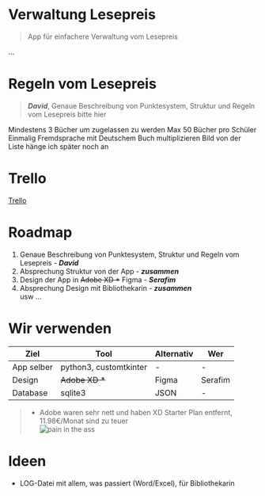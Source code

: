 # Verwaltung Lesepreis  
> App für einfachere Verwaltung vom Lesepreis  

...
 
# Regeln vom Lesepreis

> ***David***, Genaue Beschreibung von Punktesystem, Struktur und Regeln vom Lesepreis bitte hier

Mindestens 3 Bücher um zugelassen zu werden 
Max 50 Bücher pro Schüler
Einmalig Fremdsprache mit Deutschem Buch multiplizieren
Bild von der Liste hänge ich später noch an

# Trello  

[Trello](https://trello.com/b/wMECab3u/lesepreis)  

# Roadmap

1. Genaue Beschreibung von Punktesystem, Struktur und Regeln vom Lesepreis - ***David***  
2. Absprechung Struktur von der App - ***zusammen***
3. Design der App in ~~Adobe XD *~~ Figma - ***Serafim***  
4. Absprechung Design mit Bibliothekarin - ***zusammen***  
usw ...

# Wir verwenden

|Ziel|Tool|Alternativ|Wer|
|------|------|------------|-----|
|App selber|python3, customtkinter|-|-|
|Design|~~Adobe XD *~~|Figma|Serafim|
|Database|sqlite3|JSON|-|

> * Adobe waren sehr nett und haben XD Starter Plan entfernt, 11.98€/Monat sind zu teuer  
> ![pain in the ass](https://i.scdn.co/image/ab67616d00001e025c6aa4e3197665d2833b2b27)  


# Ideen  

- LOG-Datei mit allem, was passiert (Word/Excel), für Bibliothekarin
